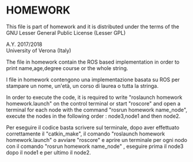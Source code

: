 # HOMEWORK

This file is part of homework and it is distributed under the terms of the
GNU Lesser General Public License (Lesser GPL)

A.Y. 2017/2018<br>
University of Verona (Italy)



The file in homework contain the ROS based implementation in order to print name,age,degree course or the whole string.

I file in homework contengono una implementazione basata su ROS per stampare un nome, un'età, un corso di laurea o tutta la stringa.

In order to execute the code, it is required to write "roslaunch homework homework.launch" on the control terminal or start "roscore" and open a terminal for each node with the command "rosrun homework name_node", execute the nodes in the following order : node3,node1 and then node2.

Per eseguire il codice basta scrivere sul terminale, dopo aver effettuato correttamente il "catkin_make", il comando "roslaunch homework homework.launch" o avviare "roscore" e aprire un terminale per ogni nodo con il comando "rosrun homework name_node" , eseguire prima il node3 dopo il node1 e per ultimo il node2.





